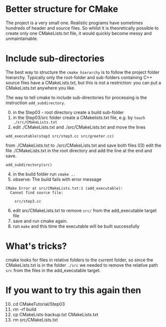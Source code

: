 # Better structure for CMake
The project is a very small one. Realistic programs have sometimes hundreds of header and source files.
So whilst it is theoretically possible to create only one CMakeLists.txt file, it would quickly become messy
and unmaintainable.

# Include sub-directories
The best way to structure the `cmake hierarchy` is to follow the project folder hierarchy.
Typically only the root-folder and sub-folders containing C++ source files have a CMakeLists.txt,
but this is not a restriction: you can put a CMakeLists.txt anywhere you like.

The way to tell cmake to include sub-directories for processing is the instruction `add_subdirectory`.

00) in the Step03 - root directory create a build sub-folder
01) in the Step03/src folder create a CMakelists.txt file, e.g. by `touch ./src/CMakeLists.txt`
02) edit ./CMakeLists.txt and ./src/CMakeLists.txt and move the lines
```
add_executable(step3 src/step3.cc src/greeter.cc)
```
from ./CMakeLists.txt to ./src/CMakeLists.txt and save both files
03) edit the file ./CMakeLists.txt in the root directory and add the line at the end and save.
```
add_subdirectory(src)
```
04) in the build folder run `cmake ..`
05) observe: The build fails with error message
```
CMake Error at src/CMakeLists.txt:1 (add_executable):
  Cannot find source file:

    src/step3.cc
```
06) edit src/CMakeLists.txt to remove `src/` from the add_executable target file
07) save and run cmake again.
08) run `make` and this time the executable will be built successfully

# What's tricks?
cmake looks for files in relative folders to the current folder, so since the CMakeLists.txt
is *in* the folder `./src` we needed to remove the relative path `src` from the files in the add_executable target.

# If you want to try this again then
10) cd CMakeTutorial/Step03
11) rm -rf build
12) cp CMakeLists-backup.txt CMakeLists.txt
13) rm src/CMakeLists.txt


